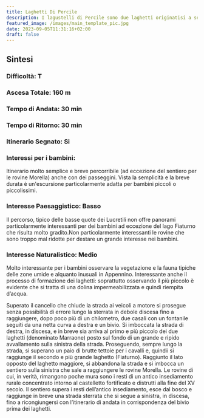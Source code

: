 ```yaml
---
title: Laghetti Di Percile
description: I lagustelli di Percile sono due laghetti originatisi a seguito dell’impermeabilizzazione del fondo di due doline. Tutelati in quanto zona umida di importanza internazionale, facilissimi da raggiungere e caratterizzati da un aspetto e da una vegetazione circostante assolutamente insoliti in Appennino, i lagustelli sono una meta ideale per una breve passeggiata prima o dopo pranzo o per un picnic con la famiglia.
featured_image: /images/main_template_pic.jpg
date: 2023-09-05T11:31:16+02:00
draft: false
---
```



## Sintesi
### Difficoltà: T
### Ascesa Totale: 160 m
### Tempo di Andata: 30 min
### Tempo di Ritorno: 30 min
### Itinerario Segnato: Si
### Interessi per i bambini:
 Itinerario molto semplice e breve percorribile (ad eccezione del sentiero per le rovine Morella) anche con dei passeggini. Vista la semplicità e la breve durata è un'escursione particolarmente adatta per bambini piccoli o piccolissimi.
### Interesse Paesaggistico: Basso
Il percorso, tipico delle basse quote dei Lucretili non offre panorami particolarmente interessanti per dei bambini ad eccezione del lago Fiaturno che risulta molto gradito.Non particolarmente interessanti le rovine che sono troppo mal ridotte per destare un grande interesse nei bambini.

### Interesse Naturalistico: Medio
Molto interessante per i bambini osservare la vegetazione e la fauna tipiche delle zone umide e alquanto inusuali in Appennino. Interessante anche il processo di formazione dei laghetti: soprattutto osservando il più piccolo è evidente che si tratta di una dolina impermeabilizzata e quindi riempita d’acqua.

Superato il cancello che chiude la strada ai veicoli a motore si prosegue senza possibilità di errore lungo la sterrata in debole discesa fino a raggiungere, dopo poco più di un chilometro, due casali con un fontanile seguiti da una netta curva a destra e un bivio.
Si imboccata la strada di destra, in discesa, e in breve sia arriva al primo e più piccolo dei due laghetti (denominato Marraone) posto sul fondo di un grande e ripido avvallamento sulla sinistra della strada.
Proseguendo, sempre lungo la strada, si superano un paio di brutte tettoie per i cavalli e, quindii si raggiunge il secondo e più grande laghetto (Fiaturno).
Raggiunto il lato opposto del laghetto maggiore, si abbandona la strada e si imbocca un sentiero sulla sinistra che sale a raggiungere le rovine Morella. Le rovine di cui, in verità, rimangono poche mura sono i resti di un antico insediamento rurale concentrato intorno al castelletto fortificato e distrutti alla fine del XV secolo.
Il sentiero supera i resti dell’antico insediamento, esce dal bosco e raggiunge in breve una strada sterrata che si segue a sinistra, in discesa, fino a ricongiungersi con l’itinerario di andata in corrispondenza del bivio prima dei laghetti.



